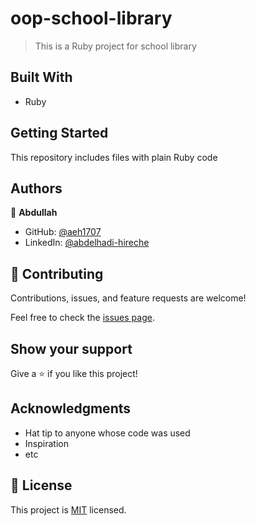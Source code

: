 # oop-school-library

> This is a Ruby project for school library


## Built With

- Ruby

## Getting Started

This repository includes files with plain Ruby code

## Authors

👤 **Abdullah**

- GitHub: [@aeh1707](https://github.com/aeh1707)
- LinkedIn: [@abdelhadi-hireche](https://www.linkedin.com/in/abdelhadi-hireche/)

## 🤝 Contributing

Contributions, issues, and feature requests are welcome!

Feel free to check the [issues page](../../issues/).

## Show your support

Give a ⭐️ if you like this project!

## Acknowledgments

- Hat tip to anyone whose code was used
- Inspiration
- etc

## 📝 License

This project is [MIT](./MIT.md) licensed.
